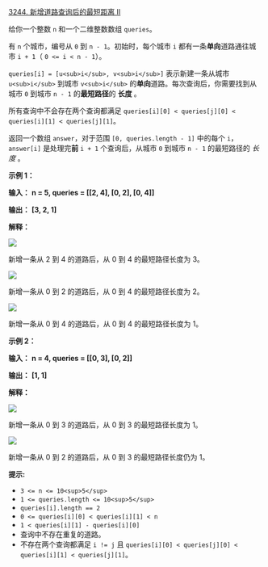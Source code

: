 

[3244. 新增道路查询后的最短距离 II](https://leetcode.cn/problems/shortest-distance-after-road-addition-queries-ii/)

给你一个整数 `n` 和一个二维整数数组 `queries`。

有 `n` 个城市，编号从 `0` 到 `n - 1`。初始时，每个城市 `i` 都有一条**单向**道路通往城市 `i + 1`（ `0 <= i < n - 1`）。

`queries[i] = [u<sub>i</sub>, v<sub>i</sub>]` 表示新建一条从城市 `u<sub>i</sub>` 到城市 `v<sub>i</sub>` 的**单向**道路。每次查询后，你需要找到从城市 `0` 到城市 `n - 1` 的**最短路径**的 **长度** 。

所有查询中不会存在两个查询都满足 `queries[i][0] < queries[j][0] < queries[i][1] < queries[j][1]`。

返回一个数组 `answer`，对于范围 `[0, queries.length - 1]` 中的每个 `i`，`answer[i]` 是处理完**前** `i + 1` 个查询后，从城市 `0` 到城市 `n - 1` 的最短路径的 *长度* 。

**示例 1：**

**输入：** **n = 5, queries = [[2, 4], [0, 2], [0, 4]]**

**输出：** **[3, 2, 1]**

**解释：**

![](https://assets.leetcode.com/uploads/2024/06/28/image8.jpg)

新增一条从 2 到 4 的道路后，从 0 到 4 的最短路径长度为 3。

![](https://assets.leetcode.com/uploads/2024/06/28/image9.jpg)

新增一条从 0 到 2 的道路后，从 0 到 4 的最短路径长度为 2。

![](https://assets.leetcode.com/uploads/2024/06/28/image10.jpg)

新增一条从 0 到 4 的道路后，从 0 到 4 的最短路径长度为 1。

**示例 2：**

**输入：** **n = 4, queries = [[0, 3], [0, 2]]**

**输出：** **[1, 1]**

**解释：**

![](https://assets.leetcode.com/uploads/2024/06/28/image11.jpg)

新增一条从 0 到 3 的道路后，从 0 到 3 的最短路径长度为 1。

![](https://assets.leetcode.com/uploads/2024/06/28/image12.jpg)

新增一条从 0 到 2 的道路后，从 0 到 3 的最短路径长度仍为 1。

**提示:**

* `3 <= n <= 10<sup>5</sup>`
* `1 <= queries.length <= 10<sup>5</sup>`
* `queries[i].length == 2`
* `0 <= queries[i][0] < queries[i][1] < n`
* `1 < queries[i][1] - queries[i][0]`
* 查询中不存在重复的道路。
* 不存在两个查询都满足 `i != j` 且 `queries[i][0] < queries[j][0] < queries[i][1] < queries[j][1]`。
